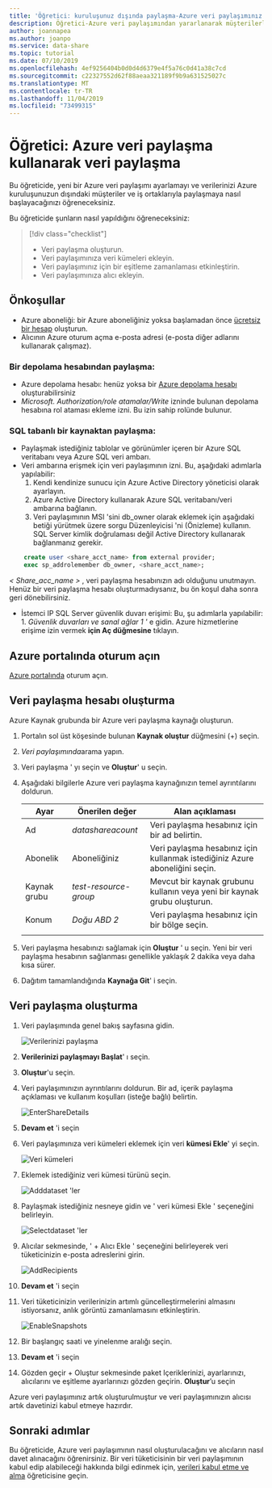 ```yaml
---
title: 'Öğretici: kuruluşunuz dışında paylaşma-Azure veri paylaşımınız'
description: Öğretici-Azure veri paylaşımından yararlanarak müşterilerle ve iş ortaklarıyla veri paylaşma
author: joannapea
ms.author: joanpo
ms.service: data-share
ms.topic: tutorial
ms.date: 07/10/2019
ms.openlocfilehash: 4ef9256404b0d0d4d6379e4f5a76c0d41a38c7cd
ms.sourcegitcommit: c22327552d62f88aeaa321189f9b9a631525027c
ms.translationtype: MT
ms.contentlocale: tr-TR
ms.lasthandoff: 11/04/2019
ms.locfileid: "73499315"
---
```

# <a name="tutorial-share-data-using-azure-data-share"></a>Öğretici: Azure veri paylaşma kullanarak veri paylaşma  

Bu öğreticide, yeni bir Azure veri paylaşımı ayarlamayı ve verilerinizi Azure kuruluşunuzun dışındaki müşteriler ve iş ortaklarıyla paylaşmaya nasıl başlayacağınızı öğreneceksiniz. 

Bu öğreticide şunların nasıl yapıldığını öğreneceksiniz:

> [!div class="checklist"]
> * Veri paylaşma oluşturun.
> * Veri paylaşımınıza veri kümeleri ekleyin.
> * Veri paylaşımınız için bir eşitleme zamanlaması etkinleştirin. 
> * Veri paylaşımınıza alıcı ekleyin. 

## <a name="prerequisites"></a>Önkoşullar

* Azure aboneliği: bir Azure aboneliğiniz yoksa başlamadan önce [ücretsiz bir hesap](https://azure.microsoft.com/free/) oluşturun.
* Alıcının Azure oturum açma e-posta adresi (e-posta diğer adlarını kullanarak çalışmaz).

### <a name="share-from-a-storage-account"></a>Bir depolama hesabından paylaşma:

* Azure depolama hesabı: henüz yoksa bir [Azure depolama hesabı](https://docs.microsoft.com/azure/storage/common/storage-quickstart-create-account) oluşturabilirsiniz
* *Microsoft. Authorization/role atamalar/Write* izninde bulunan depolama hesabına rol ataması ekleme izni. Bu izin sahip rolünde bulunur. 

### <a name="share-from-a-sql-based-source"></a>SQL tabanlı bir kaynaktan paylaşma:

* Paylaşmak istediğiniz tablolar ve görünümler içeren bir Azure SQL veritabanı veya Azure SQL veri ambarı.
* Veri ambarına erişmek için veri paylaşımının izni. Bu, aşağıdaki adımlarla yapılabilir: 
    1. Kendi kendinize sunucu için Azure Active Directory yöneticisi olarak ayarlayın.
    1. Azure Active Directory kullanarak Azure SQL veritabanı/veri ambarına bağlanın.
    1. Veri paylaşımının MSI 'sini db_owner olarak eklemek için aşağıdaki betiği yürütmek üzere sorgu Düzenleyicisi 'ni (Önizleme) kullanın. SQL Server kimlik doğrulaması değil Active Directory kullanarak bağlanmanız gerekir. 
    
```sql
    create user <share_acct_name> from external provider;     
    exec sp_addrolemember db_owner, <share_acct_name>; 
```                   
*< Share_acc_name >* , veri paylaşma hesabınızın adı olduğunu unutmayın. Henüz bir veri paylaşma hesabı oluşturmadıysanız, bu ön koşul daha sonra geri dönebilirsiniz.  

* İstemci IP SQL Server güvenlik duvarı erişimi: Bu, şu adımlarla yapılabilir: 1. *Güvenlik duvarları ve sanal ağlar 1 '* e gidin. Azure hizmetlerine erişime izin vermek **için Aç düğmesine** tıklayın. 

## <a name="sign-in-to-the-azure-portal"></a>Azure portalında oturum açın

[Azure portalında](https://portal.azure.com/) oturum açın.

## <a name="create-a-data-share-account"></a>Veri paylaşma hesabı oluşturma

Azure Kaynak grubunda bir Azure veri paylaşma kaynağı oluşturun.

1. Portalın sol üst köşesinde bulunan **Kaynak oluştur** düğmesini (+) seçin.

1. *Veri paylaşımında*arama yapın.

1. Veri paylaşma ' yı seçin ve **Oluştur**' u seçin.

1. Aşağıdaki bilgilerle Azure veri paylaşma kaynağınızın temel ayrıntılarını doldurun. 

     **Ayar** | **Önerilen değer** | **Alan açıklaması**
    |---|---|---|
    | Ad | *datashareacount* | Veri paylaşma hesabınız için bir ad belirtin. |
    | Abonelik | Aboneliğiniz | Veri paylaşma hesabınız için kullanmak istediğiniz Azure aboneliğini seçin.|
    | Kaynak grubu | *test-resource-group* | Mevcut bir kaynak grubunu kullanın veya yeni bir kaynak grubu oluşturun. |
    | Konum | *Doğu ABD 2* | Veri paylaşma hesabınız için bir bölge seçin.
    | | |

1. Veri paylaşma hesabınızı sağlamak için **Oluştur** ' u seçin. Yeni bir veri paylaşma hesabının sağlanması genellikle yaklaşık 2 dakika veya daha kısa sürer. 

1. Dağıtım tamamlandığında **Kaynağa Git**' i seçin.

## <a name="create-a-data-share"></a>Veri paylaşma oluşturma

1. Veri paylaşımında genel bakış sayfasına gidin.

    ![Verilerinizi paylaşma](./media/share-receive-data.png "Verilerinizi paylaşma") 

1. **Verilerinizi paylaşmayı Başlat**' ı seçin.

1. **Oluştur**'u seçin.   

1. Veri paylaşımınızın ayrıntılarını doldurun. Bir ad, içerik paylaşma açıklaması ve kullanım koşulları (isteğe bağlı) belirtin. 

    ![EnterShareDetails](./media/enter-share-details.png "Paylaşma ayrıntılarını girin") 

1. **Devam et** 'i seçin

1. Veri paylaşımınıza veri kümeleri eklemek için veri **kümesi Ekle**' yi seçin. 

    ![Veri kümeleri](./media/datasets.png "Veri kümeleri")

1. Eklemek istediğiniz veri kümesi türünü seçin. 

    ![Adddataset 'ler](./media/add-datasets.png "Veri kümesi Ekle")    

1. Paylaşmak istediğiniz nesneye gidin ve ' veri kümesi Ekle ' seçeneğini belirleyin. 

    ![Selectdataset 'ler](./media/select-datasets.png "Veri kümelerini seçin")    

1. Alıcılar sekmesinde, ' + Alıcı Ekle ' seçeneğini belirleyerek veri tüketicinizin e-posta adreslerini girin. 

    ![AddRecipients](./media/add-recipient.png "Alıcı ekleme") 

1. **Devam et** 'i seçin

1. Veri tüketicinizin verilerinizin artımlı güncelleştirmelerini almasını istiyorsanız, anlık görüntü zamanlamasını etkinleştirin. 

    ![EnableSnapshots](./media/enable-snapshots.png "Anlık görüntüleri etkinleştir") 

1. Bir başlangıç saati ve yinelenme aralığı seçin. 

1. **Devam et** 'i seçin

1. Gözden geçir + Oluştur sekmesinde paket Içeriklerinizi, ayarlarınızı, alıcılarını ve eşitleme ayarlarınızı gözden geçirin. **Oluştur**’u seçin

Azure veri paylaşımınız artık oluşturulmuştur ve veri paylaşımınızın alıcısı artık davetinizi kabul etmeye hazırdır. 

## <a name="next-steps"></a>Sonraki adımlar

Bu öğreticide, Azure veri paylaşımının nasıl oluşturulacağını ve alıcıların nasıl davet alınacağını öğrenirsiniz. Bir veri tüketicisinin bir veri paylaşımının kabul edip alabileceği hakkında bilgi edinmek için, [verileri kabul etme ve alma](subscribe-to-data-share.md) öğreticisine geçin. 
